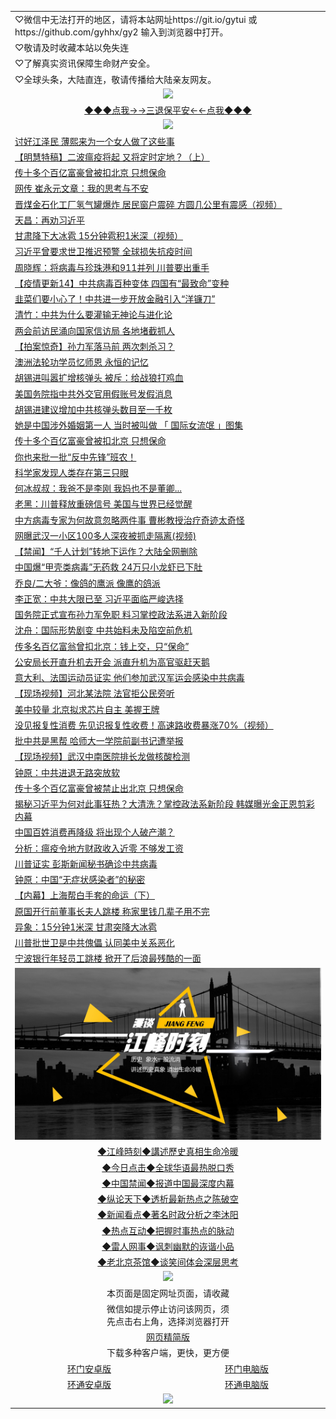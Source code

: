  <table>
<tr>
<td colspan="2" align=left>
♡微信中无法打开的地区，请将本站网址https://git.io/gytui 或 https://github.com/gyhhx/gy2 输入到浏览器中打开。 
 </td>
</tr>
 <tr>
 <td colspan="2" align=left>
♡敬请及时收藏本站以免失连
  <tr>
<td colspan="2" align=left>
♡了解真实资讯保障生命财产安全。
 </td>
   <tr>
<td colspan="2" align=left>
♡全球头条，大陆直连，敬请传播给大陆亲友网友。
 </td>
</tr>

</td>
 </tr>
  <tr>
    <td colspan="2" align=center><img src="https://github.com/gyhhx/image-upload/blob/master/3t%20(1).jpg"></td>
 </tr>
 <tr><td colspan="2" align="center"><a href="https://img.xdraf.store/oo.aspx?name=ogQuit&key=ygwgqhhegmyfhual&from=gy">◆◆◆点我→→三退保平安←←点我◆◆◆</a></td></tr>
  <tr>
    <td colspan="2" align=center><img src="https://cdn.jsdelivr.net/gh/gyoupiodf/im1/%E7%BD%91%E9%97%A8%E6%96%B0%E9%97%BB1.jpg"></td>
 </tr>
<tr><td colspan="2" align="left"><a href="https://img.xdraf.store/?name=c1168365&key=ygwgqhhegmyfhual&from=gy">讨好江泽民 薄熙来为一个女人做了这些事</a></td></tr>
<tr><td colspan="2" align="left"><a href="https://img.xdraf.store/?name=c1168309&key=ygwgqhhegmyfhual&from=gy">【明慧特稿】二波瘟疫将起 又将定时定地？（上）</a></td></tr>
<tr><td colspan="2" align="left"><a href="https://img.xdraf.store/?name=c1168316&key=ygwgqhhegmyfhual&from=gy">传十多个百亿富豪曾被扣北京 只想保命</a></td></tr>
<tr><td colspan="2" align="left"><a href="https://img.xdraf.store/?name=c1168373&key=ygwgqhhegmyfhual&from=gy">网传 崔永元文章：我的思考与不安</a></td></tr>
<tr><td colspan="2" align="left"><a href="https://img.xdraf.store/?name=c1168323&key=ygwgqhhegmyfhual&from=gy">晋煤金石化工厂氢气罐爆炸  居民窗户震碎  方圆几公里有震感（视频）</a></td></tr>
<tr><td colspan="2" align="left"><a href="https://img.xdraf.store/?name=c1168370&key=ygwgqhhegmyfhual&from=gy">天昌：再劝习近平</a></td></tr>
<tr><td colspan="2" align="left"><a href="https://img.xdraf.store/?name=c1168322&key=ygwgqhhegmyfhual&from=gy">甘肃降下大冰雹 15分钟雹积1米深（视频）</a></td></tr>
<tr><td colspan="2" align="left"><a href="https://img.xdraf.store/?name=c1168357&key=ygwgqhhegmyfhual&from=gy">习近平曾要求世卫推迟预警 全球损失抗疫时间</a></td></tr>
<tr><td colspan="2" align="left"><a href="https://img.xdraf.store/?name=c1168321&key=ygwgqhhegmyfhual&from=gy">周晓辉：将病毒与珍珠港和911并列 川普要出重手</a></td></tr>
<tr><td colspan="2" align="left"><a href="https://img.xdraf.store/?name=c1166082&key=ygwgqhhegmyfhual&from=gy">【疫情更新14】中共病毒百种变体 四国有“最致命”变种</a></td></tr>
<tr><td colspan="2" align="left"><a href="https://img.xdraf.store/?name=c1168535&key=ygwgqhhegmyfhual&from=gy">韭菜们要小心了！中共进一步开放金融引入“洋镰刀”</a></td></tr>
<tr><td colspan="2" align="left"><a href="https://img.xdraf.store/?name=c1168372&key=ygwgqhhegmyfhual&from=gy">清竹：中共为什么要灌输无神论与进化论</a></td></tr>
<tr><td colspan="2" align="left"><a href="https://img.xdraf.store/?name=c1168253&key=ygwgqhhegmyfhual&from=gy">两会前访民涌向国家信访局 各地堵截抓人</a></td></tr>
<tr><td colspan="2" align="left"><a href="https://img.xdraf.store/?name=c1168527&key=ygwgqhhegmyfhual&from=gy">【拍案惊奇】孙力军落马前 两次刺杀习？</a></td></tr>
<tr><td colspan="2" align="left"><a href="https://img.xdraf.store/?name=c1168319&key=ygwgqhhegmyfhual&from=gy">澳洲法轮功学员忆师恩 永恒的记忆</a></td></tr>
<tr><td colspan="2" align="left"><a href="https://img.xdraf.store/?name=c1168302&key=ygwgqhhegmyfhual&from=gy">胡锡进叫嚣扩增核弹头 被斥：给战狼打鸡血</a></td></tr>
<tr><td colspan="2" align="left"><a href="https://img.xdraf.store/?name=c1168393&key=ygwgqhhegmyfhual&from=gy">美国务院指中共外交官用假账号发假消息</a></td></tr>
<tr><td colspan="2" align="left"><a href="https://img.xdraf.store/?name=c1168348&key=ygwgqhhegmyfhual&from=gy">胡锡进建议增加中共核弹头数目至一千枚</a></td></tr>
<tr><td colspan="2" align="left"><a href="https://img.xdraf.store/?name=c1168553&key=ygwgqhhegmyfhual&from=gy">她是中国涉外婚姻第一人 当时被叫做 「 国际女流氓 」图集</a></td></tr>
<tr><td colspan="2" align="left"><a href="https://img.xdraf.store/?name=c1168482&key=ygwgqhhegmyfhual&from=gy">传十多个百亿富豪曾被扣北京 只想保命</a></td></tr>
<tr><td colspan="2" align="left"><a href="https://img.xdraf.store/?name=c1168405&key=ygwgqhhegmyfhual&from=gy">你也来批一批“反中先锋”班农！</a></td></tr>
<tr><td colspan="2" align="left"><a href="https://img.xdraf.store/?name=c1168554&key=ygwgqhhegmyfhual&from=gy">科学家发现人类存在第三只眼</a></td></tr>
<tr><td colspan="2" align="left"><a href="https://img.xdraf.store/?name=c1168512&key=ygwgqhhegmyfhual&from=gy">何冰叔叔：我爸不是李刚 我妈也不是董卿...</a></td></tr>
<tr><td colspan="2" align="left"><a href="https://img.xdraf.store/?name=c1168526&key=ygwgqhhegmyfhual&from=gy">老黑：川普释放重磅信号 美国与世界已经觉醒</a></td></tr>
<tr><td colspan="2" align="left"><a href="https://img.xdraf.store/?name=c1168536&key=ygwgqhhegmyfhual&from=gy">中方病毒专家为何故意忽略两件事  曹彬教授治疗奇迹太奇怪</a></td></tr>
<tr><td colspan="2" align="left"><a href="https://img.xdraf.store/?name=c1168456&key=ygwgqhhegmyfhual&from=gy">网曝武汉一小区100多人深夜被抓走隔离(视频)</a></td></tr>
<tr><td colspan="2" align="left"><a href="https://img.xdraf.store/?name=c1168395&key=ygwgqhhegmyfhual&from=gy">【禁闻】“千人计划”转地下运作？大陆全网删除</a></td></tr>
<tr><td colspan="2" align="left"><a href="https://img.xdraf.store/?name=c1168313&key=ygwgqhhegmyfhual&from=gy">中国爆“甲壳类病毒”无药救 24万只小龙虾已下肚</a></td></tr>
<tr><td colspan="2" align="left"><a href="https://img.xdraf.store/?name=c1168407&key=ygwgqhhegmyfhual&from=gy">乔良/二大爷：像鸽的鹰派 像鹰的鸽派</a></td></tr>
<tr><td colspan="2" align="left"><a href="https://img.xdraf.store/?name=c1168449&key=ygwgqhhegmyfhual&from=gy">李正宽：中共大限已至 习近平面临严峻选择</a></td></tr>
<tr><td colspan="2" align="left"><a href="https://img.xdraf.store/?name=c1168346&key=ygwgqhhegmyfhual&from=gy">国务院正式宣布孙力军免职 料习掌控政法系进入新阶段</a></td></tr>
<tr><td colspan="2" align="left"><a href="https://img.xdraf.store/?name=c1168452&key=ygwgqhhegmyfhual&from=gy">沈舟：国际形势剧变 中共始料未及陷空前危机</a></td></tr>
<tr><td colspan="2" align="left"><a href="https://img.xdraf.store/?name=c1168561&key=ygwgqhhegmyfhual&from=gy">传多名百亿富翁曾扣北京：钱上交，只“保命”</a></td></tr>
<tr><td colspan="2" align="left"><a href="https://img.xdraf.store/?name=c1168361&key=ygwgqhhegmyfhual&from=gy">公安局长开直升机去开会 派直升机为高官驱赶天鹅</a></td></tr>
<tr><td colspan="2" align="left"><a href="https://img.xdraf.store/?name=c1168582&key=ygwgqhhegmyfhual&from=gy">意大利、法国运动员证实 他们参加武汉军运会感染中共病毒</a></td></tr>
<tr><td colspan="2" align="left"><a href="https://img.xdraf.store/?name=c1168353&key=ygwgqhhegmyfhual&from=gy">【现场视频】河北某法院 法官拒公民旁听</a></td></tr>
<tr><td colspan="2" align="left"><a href="https://img.xdraf.store/?name=c1168318&key=ygwgqhhegmyfhual&from=gy">美中较量 北京拟求芯片自主 美握王牌</a></td></tr>
<tr><td colspan="2" align="left"><a href="https://img.xdraf.store/?name=c1168502&key=ygwgqhhegmyfhual&from=gy">没见报复性消费  先见识报复性收费！高速路收费暴涨70%（视频）</a></td></tr>
<tr><td colspan="2" align="left"><a href="https://img.xdraf.store/?name=c1168291&key=ygwgqhhegmyfhual&from=gy">批中共是黑帮 哈师大一学院前副书记遭举报</a></td></tr>
<tr><td colspan="2" align="left"><a href="https://img.xdraf.store/?name=c1168354&key=ygwgqhhegmyfhual&from=gy">【现场视频】武汉中南医院排长龙做核酸检测</a></td></tr>
<tr><td colspan="2" align="left"><a href="https://img.xdraf.store/?name=c1168493&key=ygwgqhhegmyfhual&from=gy">钟原：中共进退无路突放软</a></td></tr>
<tr><td colspan="2" align="left"><a href="https://img.xdraf.store/?name=c1168523&key=ygwgqhhegmyfhual&from=gy">传十多个百亿富豪曾被禁止出北京 只想保命</a></td></tr>
<tr><td colspan="2" align="left"><a href="https://img.xdraf.store/?name=c1168617&key=ygwgqhhegmyfhual&from=gy">揭秘习近平为何对此事狂热？大清洗？掌控政法系新阶段 韩媒曝光金正恩剪彩内幕</a></td></tr>
<tr><td colspan="2" align="left"><a href="https://img.xdraf.store/?name=c1168580&key=ygwgqhhegmyfhual&from=gy">中国百姓消费再降级 将出现个人破产潮？</a></td></tr>
<tr><td colspan="2" align="left"><a href="https://img.xdraf.store/?name=c1168499&key=ygwgqhhegmyfhual&from=gy">分析：瘟疫令地方财政收入近零 不够发工资</a></td></tr>
<tr><td colspan="2" align="left"><a href="https://img.xdraf.store/?name=c1168363&key=ygwgqhhegmyfhual&from=gy">川普证实 彭斯新闻秘书确诊中共病毒</a></td></tr>
<tr><td colspan="2" align="left"><a href="https://img.xdraf.store/?name=c1168560&key=ygwgqhhegmyfhual&from=gy">钟原：中国“无症状感染者”的秘密</a></td></tr>
<tr><td colspan="2" align="left"><a href="https://img.xdraf.store/?name=c1168352&key=ygwgqhhegmyfhual&from=gy">【内幕】上海帮白手套的命运（下）</a></td></tr>
<tr><td colspan="2" align="left"><a href="https://img.xdraf.store/?name=c1168600&key=ygwgqhhegmyfhual&from=gy">原国开行前董事长夫人跳楼 称家里钱几辈子用不完</a></td></tr>
<tr><td colspan="2" align="left"><a href="https://img.xdraf.store/?name=c1168574&key=ygwgqhhegmyfhual&from=gy">异象：15分钟1米深 甘肃突降大冰雹</a></td></tr>
<tr><td colspan="2" align="left"><a href="https://img.xdraf.store/?name=c1168269&key=ygwgqhhegmyfhual&from=gy">川普批世卫是中共傀儡 认同美中关系恶化</a></td></tr>
<tr><td colspan="2" align="left"><a href="https://img.xdraf.store/?name=c1168507&key=ygwgqhhegmyfhual&from=gy">宁波银行年轻员工跳楼 掀开了后浪最残酷的一面</a></td></tr>

 <tr>
   <td colspan="2" align=center><img src="https://github.com/gyoupiodf/im1/blob/master/jf-1.jpg"></td>
  </tr>
   <tr>
   <td colspan="2" align=center> 
<a href="https://img.xdraf.store/oo.aspx?name=c922850&key=ygwgqhhegmyfhual&from=gy&tag=9877">◆江峰時刻◆講述歷史真相生命冷暖</a><br/>
    </td>
  </tr>
   <tr>
   <td colspan="2" align=center> 
<a href="https://img.xdraf.store/oo.aspx?name=c816850&key=ygwgqhhegmyfhual&from=gy&tag=9877">◆今日点击◆全球华语最热脱口秀</a><br/>
    </td>
  </tr>
  <tr>
  <td colspan="2" align=center>
<a href="https://img.xdraf.store/oo.aspx?name=c816860&key=ygwgqhhegmyfhual&from=gy&tag=99733110">◆中国禁闻◆报道中国最深度内幕</a><br/>
   </tr>
  <tr>
     <td colspan="2" align=center>
<a href="https://img.xdraf.store/oo.aspx?name=c816855&key=ygwgqhhegmyfhual&from=gy&tag=997110">◆纵论天下◆透析最新热点之陈破空</a><br/>
   </tr>
   <tr>
      <td colspan="2" align=center>
<a href="https://img.xdraf.store/oo.aspx?name=c838308&key=ygwgqhhegmyfhual&from=gy&tag=9973110">◆新闻看点◆著名时政分析之李沐阳</a><br/>
   </tr>
   <tr>
     <td colspan="2" align=center>
<a href="https://img.xdraf.store/oo.aspx?name=c816852&key=ygwgqhhegmyfhual&from=gy&tag=9733110">◆热点互动◆把握时事热点的脉动</a><br/>
   </tr>
   <tr>
      <td colspan="2" align=center>
<a href="https://img.xdraf.store/oo.aspx?name=c816694&key=ygwgqhhegmyfhual&from=gy&tag=93310">◆雷人网事◆讽刺幽默的诙谐小品</a><br/>
   </tr>
   <tr>
    <td colspan="2" align=center>
<a href="https://img.xdraf.store/oo.aspx?name=c816650&key=ygwgqhhegmyfhual&from=gy&tag=9973110">◆老北京茶馆◆谈笑间体会深层思考</a><br/>
   </tr>
 
  <tr>
    <td colspan="2" align="center"><img src="https://cdn.jsdelivr.net/gh/opipe/up/oGate65.jpg"/></td>
  </tr>
  <tr>
    <td colspan="2" align="center">本页面是固定网址页面，请收藏</td>
  <tr>
  <tr>
    <td colspan="2" align="center">微信如提示停止访问该网页，须<br/>先点击右上角，选择浏览器打开</td>
  <tr>
  <tr>
    <td colspan="2" align="center"><a href="https://gitcdn.xyz/cdn/otiny/up/master/show004.htm">网页精简版</a></td>
  </tr>
  <tr>
    <td colspan="2" align="center">下载多种客户端，更快，更方便</td>
  <tr>
  <tr>
    <td align="center"><a href="https://cdn.jsdelivr.net/gh/opipe/up/oGatea.apk">环门安卓版</a></td>
    <td align="center"><a href="https://cdn.jsdelivr.net/gh/opipe/up/oGate.zip">环门电脑版</a></td>
  </tr>
  <tr>
    <td align="center"><a href="https://cdn.jsdelivr.net/gh/opipe/up/oPipe.apk">环通安卓版</a></td>
    <td align="center"><a href="https://raw.githubusercontent.com/opipe/up/master/oPipe.zip">环通电脑版</a></td>
  </tr>
  <tr>
    <td colspan="2" align="center"><img src="https://cdn.jsdelivr.net/gh/opipe/up/oGate640.jpg"/></td>
  </tr>
</table>
